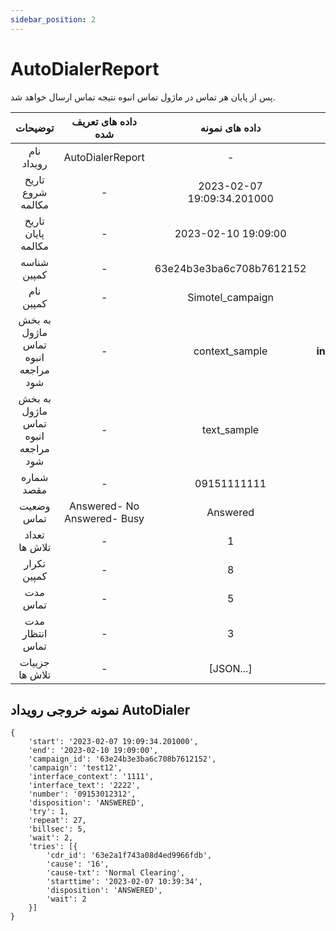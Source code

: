 ```yaml
---
sidebar_position: 2
---
```

# AutoDialerReport

پس از پایان هر تماس در ماژول تماس انبوه نتیجه تماس ارسال خواهد شد.


|      توضیحات      | داده های تعریف شده |       داده های نمونه       |  پارامترها |
|:-----------------:|:------------------:|:--------------------------:|:----------:|
| نام رویداد | AutoDialerReport | - | **event_name** |
| تاریخ شروع مکالمه | - | 2023-02-07 19:09:34.201000 | **start** |
| تاریخ پایان مکالمه | - | 2023-02-10 19:09:00 | **end** |
| شناسه کمپین | - | 63e24b3e3ba6c708b7612152 | **campaign_id** |
| نام کمپین | - | Simotel_campaign | **campaign** |
| به بخش ماژول تماس انبوه مراجعه شود | - | context_sample | **interface_context** |
| به بخش ماژول تماس انبوه مراجعه شود | - | text_sample | **interface_text** |
| شماره مقصد | - | 09151111111 | **number** |
| وضعیت تماس | Answered- No Answered- Busy | Answered | **disposition** |
| تعداد تلاش ها | - | 1 | **try** |
| تکرار کمپین | - | 8 | **repeat** |
| مدت تماس | - | 5 | **billsec** |
| مدت انتظار تماس | - | 3 | **wait** |
| جزيیات تلاش ها | - | [JSON...] | **tries** |

## نمونه خروجی رویداد AutoDialer

```shell
{
    'start': '2023-02-07 19:09:34.201000',
	'end': '2023-02-10 19:09:00',
	'campaign_id': '63e24b3e3ba6c708b7612152',
	'campaign': 'test12',
	'interface_context': '1111', 
    'interface_text': '2222', 
	'number': '09153012312',
	'disposition': 'ANSWERED',
	'try': 1,  
	'repeat': 27,  
	'billsec': 5,
	'wait': 2,
	'tries': [{      
		'cdr_id': '63e2a1f743a08d4ed9966fdb',
		'cause': '16',
		'cause-txt': 'Normal Clearing',
		'starttime': '2023-02-07 10:39:34',
		'disposition': 'ANSWERED',
		'wait': 2
	}]
}

```
